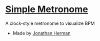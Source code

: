 # [Simple Metronome](https://simplemetronome.github.io)
A clock-style metronome to visualize BPM

- Made by [Jonathan Herman](https://jonthesquirrel.github.io)
